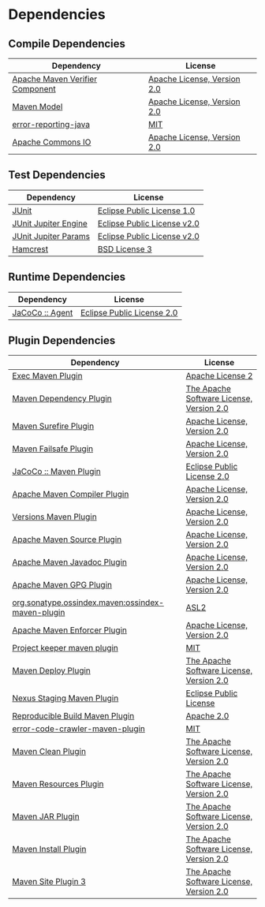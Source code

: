 <!-- @formatter:off -->
# Dependencies

## Compile Dependencies

| Dependency                           | License                          |
| ------------------------------------ | -------------------------------- |
| [Apache Maven Verifier Component][0] | [Apache License, Version 2.0][1] |
| [Maven Model][2]                     | [Apache License, Version 2.0][1] |
| [error-reporting-java][4]            | [MIT][5]                         |
| [Apache Commons IO][6]               | [Apache License, Version 2.0][1] |

## Test Dependencies

| Dependency                 | License                           |
| -------------------------- | --------------------------------- |
| [JUnit][8]                 | [Eclipse Public License 1.0][9]   |
| [JUnit Jupiter Engine][10] | [Eclipse Public License v2.0][11] |
| [JUnit Jupiter Params][10] | [Eclipse Public License v2.0][11] |
| [Hamcrest][14]             | [BSD License 3][15]               |

## Runtime Dependencies

| Dependency            | License                          |
| --------------------- | -------------------------------- |
| [JaCoCo :: Agent][16] | [Eclipse Public License 2.0][17] |

## Plugin Dependencies

| Dependency                                              | License                                        |
| ------------------------------------------------------- | ---------------------------------------------- |
| [Exec Maven Plugin][18]                                 | [Apache License 2][19]                         |
| [Maven Dependency Plugin][20]                           | [The Apache Software License, Version 2.0][19] |
| [Maven Surefire Plugin][22]                             | [Apache License, Version 2.0][1]               |
| [Maven Failsafe Plugin][24]                             | [Apache License, Version 2.0][1]               |
| [JaCoCo :: Maven Plugin][26]                            | [Eclipse Public License 2.0][17]               |
| [Apache Maven Compiler Plugin][28]                      | [Apache License, Version 2.0][1]               |
| [Versions Maven Plugin][30]                             | [Apache License, Version 2.0][1]               |
| [Apache Maven Source Plugin][32]                        | [Apache License, Version 2.0][1]               |
| [Apache Maven Javadoc Plugin][34]                       | [Apache License, Version 2.0][1]               |
| [Apache Maven GPG Plugin][36]                           | [Apache License, Version 2.0][19]              |
| [org.sonatype.ossindex.maven:ossindex-maven-plugin][38] | [ASL2][19]                                     |
| [Apache Maven Enforcer Plugin][40]                      | [Apache License, Version 2.0][1]               |
| [Project keeper maven plugin][42]                       | [MIT][5]                                       |
| [Maven Deploy Plugin][44]                               | [The Apache Software License, Version 2.0][19] |
| [Nexus Staging Maven Plugin][46]                        | [Eclipse Public License][9]                    |
| [Reproducible Build Maven Plugin][48]                   | [Apache 2.0][19]                               |
| [error-code-crawler-maven-plugin][50]                   | [MIT][5]                                       |
| [Maven Clean Plugin][52]                                | [The Apache Software License, Version 2.0][19] |
| [Maven Resources Plugin][54]                            | [The Apache Software License, Version 2.0][19] |
| [Maven JAR Plugin][56]                                  | [The Apache Software License, Version 2.0][19] |
| [Maven Install Plugin][58]                              | [The Apache Software License, Version 2.0][19] |
| [Maven Site Plugin 3][60]                               | [The Apache Software License, Version 2.0][19] |

[16]: https://www.eclemma.org/jacoco/index.html
[42]: https://github.com/exasol/project-keeper-maven-plugin
[4]: https://github.com/exasol/error-reporting-java
[2]: https://maven.apache.org/ref/3.8.4/maven-model/
[19]: http://www.apache.org/licenses/LICENSE-2.0.txt
[22]: https://maven.apache.org/surefire/maven-surefire-plugin/
[46]: http://www.sonatype.com/public-parent/nexus-maven-plugins/nexus-staging/nexus-staging-maven-plugin/
[52]: http://maven.apache.org/plugins/maven-clean-plugin/
[0]: https://maven.apache.org/shared/maven-verifier/
[5]: https://opensource.org/licenses/MIT
[24]: https://maven.apache.org/surefire/maven-failsafe-plugin/
[18]: http://www.mojohaus.org/exec-maven-plugin
[20]: http://maven.apache.org/plugins/maven-dependency-plugin/
[30]: http://www.mojohaus.org/versions-maven-plugin/
[15]: http://opensource.org/licenses/BSD-3-Clause
[28]: https://maven.apache.org/plugins/maven-compiler-plugin/
[36]: http://maven.apache.org/plugins/maven-gpg-plugin/
[8]: http://junit.org
[17]: https://www.eclipse.org/legal/epl-2.0/
[9]: http://www.eclipse.org/legal/epl-v10.html
[26]: https://www.jacoco.org/jacoco/trunk/doc/maven.html
[6]: https://commons.apache.org/proper/commons-io/
[48]: http://zlika.github.io/reproducible-build-maven-plugin
[56]: http://maven.apache.org/plugins/maven-jar-plugin/
[1]: https://www.apache.org/licenses/LICENSE-2.0.txt
[40]: https://maven.apache.org/enforcer/maven-enforcer-plugin/
[11]: https://www.eclipse.org/legal/epl-v20.html
[58]: http://maven.apache.org/plugins/maven-install-plugin/
[10]: https://junit.org/junit5/
[38]: https://sonatype.github.io/ossindex-maven/maven-plugin/
[32]: https://maven.apache.org/plugins/maven-source-plugin/
[14]: http://hamcrest.org/JavaHamcrest/
[44]: http://maven.apache.org/plugins/maven-deploy-plugin/
[60]: http://maven.apache.org/plugins/maven-site-plugin/
[54]: http://maven.apache.org/plugins/maven-resources-plugin/
[34]: https://maven.apache.org/plugins/maven-javadoc-plugin/
[50]: https://github.com/exasol/error-code-crawler-maven-plugin
